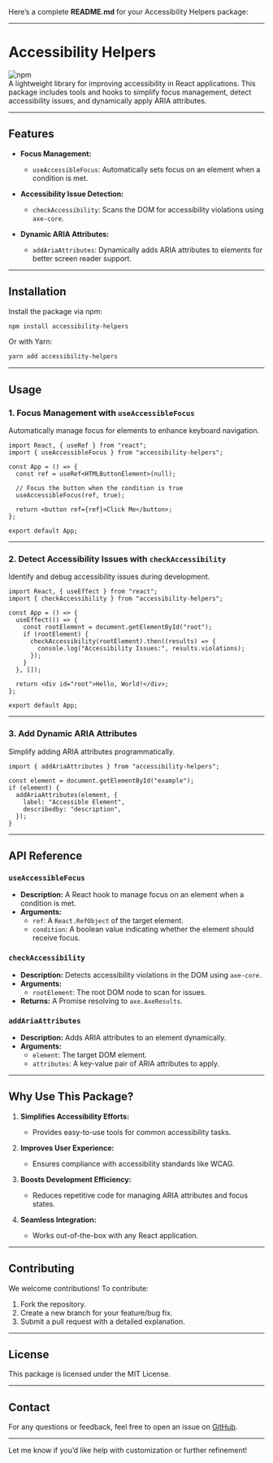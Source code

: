 Here’s a complete **README.md** for your Accessibility Helpers package:

---

# **Accessibility Helpers**

![npm]([https://img.shields.io/npm/v/react-access-helper])  
A lightweight library for improving accessibility in React applications. This package includes tools and hooks to simplify focus management, detect accessibility issues, and dynamically apply ARIA attributes.

---

## **Features**

- **Focus Management:**
  - `useAccessibleFocus`: Automatically sets focus on an element when a condition is met.
  
- **Accessibility Issue Detection:**
  - `checkAccessibility`: Scans the DOM for accessibility violations using `axe-core`.

- **Dynamic ARIA Attributes:**
  - `addAriaAttributes`: Dynamically adds ARIA attributes to elements for better screen reader support.

---

## **Installation**

Install the package via npm:

```bash
npm install accessibility-helpers
```

Or with Yarn:

```bash
yarn add accessibility-helpers
```

---

## **Usage**

### 1. **Focus Management with `useAccessibleFocus`**
Automatically manage focus for elements to enhance keyboard navigation.

```tsx
import React, { useRef } from "react";
import { useAccessibleFocus } from "accessibility-helpers";

const App = () => {
  const ref = useRef<HTMLButtonElement>(null);

  // Focus the button when the condition is true
  useAccessibleFocus(ref, true);

  return <button ref={ref}>Click Me</button>;
};

export default App;
```

---

### 2. **Detect Accessibility Issues with `checkAccessibility`**
Identify and debug accessibility issues during development.

```tsx
import React, { useEffect } from "react";
import { checkAccessibility } from "accessibility-helpers";

const App = () => {
  useEffect(() => {
    const rootElement = document.getElementById("root");
    if (rootElement) {
      checkAccessibility(rootElement).then((results) => {
        console.log("Accessibility Issues:", results.violations);
      });
    }
  }, []);

  return <div id="root">Hello, World!</div>;
};

export default App;
```

---

### 3. **Add Dynamic ARIA Attributes**
Simplify adding ARIA attributes programmatically.

```tsx
import { addAriaAttributes } from "accessibility-helpers";

const element = document.getElementById("example");
if (element) {
  addAriaAttributes(element, {
    label: "Accessible Element",
    describedby: "description",
  });
}
```

---

## **API Reference**

### **`useAccessibleFocus`**
- **Description:** A React hook to manage focus on an element when a condition is met.
- **Arguments:**
  - `ref`: A `React.RefObject` of the target element.
  - `condition`: A boolean value indicating whether the element should receive focus.

### **`checkAccessibility`**
- **Description:** Detects accessibility violations in the DOM using `axe-core`.
- **Arguments:**
  - `rootElement`: The root DOM node to scan for issues.
- **Returns:** A Promise resolving to `axe.AxeResults`.

### **`addAriaAttributes`**
- **Description:** Adds ARIA attributes to an element dynamically.
- **Arguments:**
  - `element`: The target DOM element.
  - `attributes`: A key-value pair of ARIA attributes to apply.

---

## **Why Use This Package?**

1. **Simplifies Accessibility Efforts:**
   - Provides easy-to-use tools for common accessibility tasks.
   
2. **Improves User Experience:**
   - Ensures compliance with accessibility standards like WCAG.

3. **Boosts Development Efficiency:**
   - Reduces repetitive code for managing ARIA attributes and focus states.

4. **Seamless Integration:**
   - Works out-of-the-box with any React application.

---

## **Contributing**

We welcome contributions! To contribute:

1. Fork the repository.
2. Create a new branch for your feature/bug fix.
3. Submit a pull request with a detailed explanation.

---

## **License**

This package is licensed under the MIT License.

---

## **Contact**

For any questions or feedback, feel free to open an issue on [GitHub](https://github.com/rishav-bhardwaz/react-access-help).

---

Let me know if you’d like help with customization or further refinement!
